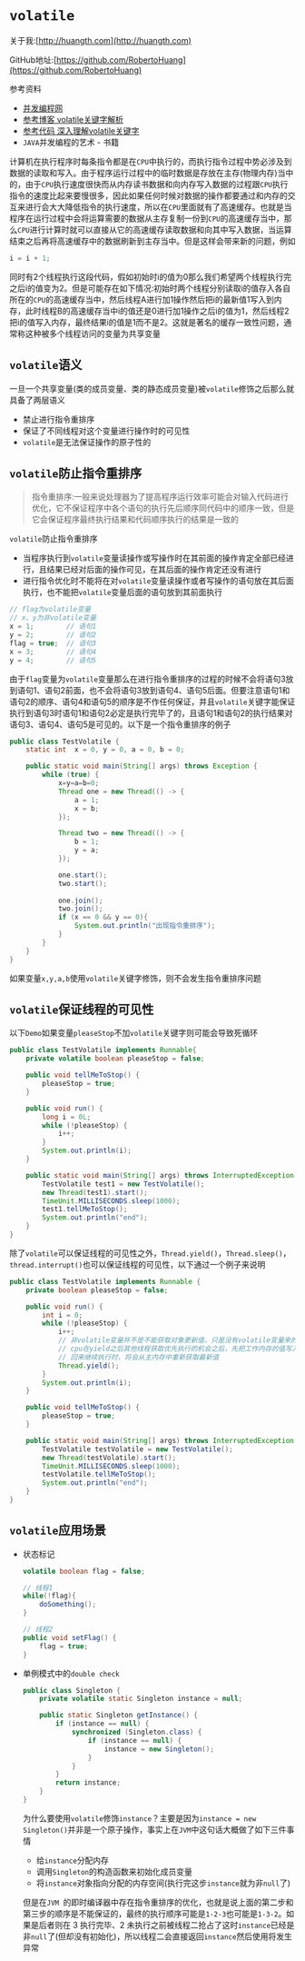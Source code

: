 # `volatile`

关于我:[http://huangth.com](http://huangth.com)

GitHub地址:[https://github.com/RobertoHuang](https://github.com/RobertoHuang)

参考资料

- [并发编程网](http://ifeve.com/)
- [参考博客 volatile关键字解析](https://www.cnblogs.com/dolphin0520/p/3920373.html)
- [参考代码 深入理解volatile关键字](https://gitee.com/zjt_hans/hello-java/tree/master/JavaSE/src/main/java/keyword_volatile)
- `JAVA`并发编程的艺术 - 书籍

计算机在执行程序时每条指令都是在`CPU`中执行的，而执行指令过程中势必涉及到数据的读取和写入。由于程序运行过程中的临时数据是存放在主存(物理内存)当中的，由于`CPU`执行速度很快而从内存读书数据和向内存写入数据的过程跟`CPU`执行指令的速度比起来要慢很多，因此如果任何时候对数据的操作都要通过和内存的交互来进行会大大降低指令的执行速度，所以在`CPU`里面就有了高速缓存。也就是当程序在运行过程中会将运算需要的数据从主存复制一份到`CPU`的高速缓存当中，那么`CPU`进行计算时就可以直接从它的高速缓存读取数据和向其中写入数据，当运算结束之后再将高速缓存中的数据刷新到主存当中。但是这样会带来新的问题，例如

```java
i = i + 1;
```

同时有2个线程执行这段代码，假如初始时i的值为0那么我们希望两个线程执行完之后i的值变为2。但是可能存在如下情况:初始时两个线程分别读取i的值存入各自所在的`CPU`的高速缓存当中，然后线程A进行加1操作然后把i的最新值1写入到内存，此时线程B的高速缓存当中i的值还是0进行加1操作之后i的值为1，然后线程2把i的值写入内存，最终结果i的值是1而不是2。这就是著名的缓存一致性问题，通常称这种被多个线程访问的变量为共享变量

## `volatile`语义

一旦一个共享变量(类的成员变量、类的静态成员变量)被`volatile`修饰之后那么就具备了两层语义

- 禁止进行指令重排序
- 保证了不同线程对这个变量进行操作时的可见性
- `volatile`是无法保证操作的原子性的

## `volatile`防止指令重排序

> 指令重排序:一般来说处理器为了提高程序运行效率可能会对输入代码进行优化，它不保证程序中各个语句的执行先后顺序同代码中的顺序一致，但是它会保证程序最终执行结果和代码顺序执行的结果是一致的

`volatile`防止指令重排序

- 当程序执行到`volatile`变量读操作或写操作时在其前面的操作肯定全部已经进行，且结果已经对后面的操作可见，在其后面的操作肯定还没有进行
- 进行指令优化时不能将在对`volatile`变量读操作或者写操作的语句放在其后面执行，也不能把`volatile`变量后面的语句放到其前面执行

```java
// flag为volatile变量
// x、y为非volatile变量
x = 1;        // 语句1
y = 2;        // 语句2
flag = true;  // 语句3
x = 3;        // 语句4
y = 4;        // 语句5
```

由于`flag`变量为`volatile`变量那么在进行指令重排序的过程的时候不会将语句3放到语句1、语句2前面，也不会将语句3放到语句4、语句5后面。但要注意语句1和语句2的顺序、语句4和语句5的顺序是不作任何保证，并且`volatile`关键字能保证执行到语句3时语句1和语句2必定是执行完毕了的，且语句1和语句2的执行结果对语句3、语句4、语句5是可见的。以下是一个指令重排序的例子

```java
public class TestVolatile {
    static int  x = 0, y = 0, a = 0, b = 0;

    public static void main(String[] args) throws Exception {
        while (true) {
            x=y=a=b=0;
            Thread one = new Thread(() -> {
                a = 1;
                x = b;
            });

            Thread two = new Thread(() -> {
                b = 1;
                y = a;
            });

            one.start();
            two.start();
            
            one.join();
            two.join();
            if (x == 0 && y == 0){
                System.out.println("出现指令重排序");
            }
        }
    }
}
```

如果变量`x,y,a,b`使用`volatile`关键字修饰，则不会发生指令重排序问题

## `volatile`保证线程的可见性

以下`Demo`如果变量`pleaseStop`不加`volatile`关键字则可能会导致死循环

```java
public class TestVolatile implements Runnable{
    private volatile boolean pleaseStop = false;

    public void tellMeToStop() {
        pleaseStop = true;
    }

    public void run() {
        long i = 0L;
        while (!pleaseStop) {
            i++;
        }
        System.out.println(i);
    }

    public static void main(String[] args) throws InterruptedException {
        TestVolatile test1 = new TestVolatile();
        new Thread(test1).start();
        TimeUnit.MILLISECONDS.sleep(1000);
        test1.tellMeToStop();
        System.out.println("end");
    }
}
```

除了`volatile`可以保证线程的可见性之外，`Thread.yield()`，`Thread.sleep()`，`thread.interrupt()`也可以保证线程的可见性，以下通过一个例子来说明

```java
public class TestVolatile implements Runnable {
    private boolean pleaseStop = false;

    public void run() {
        int i = 0;
        while (!pleaseStop) {
            i++;
            // 非volatile变量并不是不能获取对象更新值，只是没有volatile变量来的那么及时
            // cpu在yield之后其他线程获取优先执行的机会之后，先把工作内存的值写入主内存
            // 回来继续执行时，将会从主内存中重新获取最新值
            Thread.yield();
        }
        System.out.println(i);
    }

    public void tellMeToStop() {
        pleaseStop = true;
    }

    public static void main(String[] args) throws InterruptedException {
        TestVolatile testVolatile = new TestVolatile();
        new Thread(testVolatile).start();
        TimeUnit.MILLISECONDS.sleep(1000);
        testVolatile.tellMeToStop();
        System.out.println("end");
    }
}
```

## `volatile`应用场景

- 状态标记

  ```java
  volatile boolean flag = false;
  
  // 线程1
  while(!flag){
      doSomething();
  }
  
  // 线程2
  public void setFlag() {
      flag = true;
  }
  ```

- 单例模式中的`double check`

  ```java
  public class Singleton {
      private volatile static Singleton instance = null;
  
      public static Singleton getInstance() {
          if (instance == null) {
              synchronized (Singleton.class) {
                  if (instance == null) {
                      instance = new Singleton();
                  }
              }
          }
          return instance;
      }
  }
  ```

  为什么要使用`volatile`修饰`instance`？主要是因为`instance = new Singleton()`并非是一个原子操作，事实上在`JVM`中这句话大概做了如下三件事情

  - 给`instance`分配内存
  - 调用`Singleton`的构造函数来初始化成员变量
  - 将`instance`对象指向分配的内存空间(执行完这步`instance`就为非`null`了)

  但是在`JVM `的即时编译器中存在指令重排序的优化，也就是说上面的第二步和第三步的顺序是不能保证的，最终的执行顺序可能是`1-2-3`也可能是`1-3-2`。如果是后者则在 3 执行完毕、2 未执行之前被线程二抢占了这时`instance`已经是非`null`了(但却没有初始化)，所以线程二会直接返回`instance`然后使用将发生异常